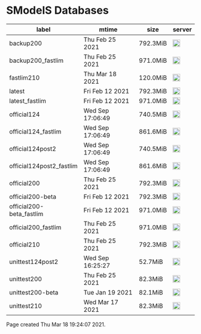 # SModelS Databases

|         **label**         |         **mtime**         | **size** | **server** |
|---------------------------|---------------------------|----------|------------|
| backup200                 | Thu Feb 25 2021           | 792.3MiB | <img height=20 src="https://smodels.github.io/pics/banner.png" alt="SModelS"> |
| backup200_fastlim         | Thu Feb 25 2021           | 971.0MiB | <img height=20 src="https://smodels.github.io/pics/banner.png" alt="SModelS"> |
| fastlim210                | Thu Mar 18 2021           | 120.0MiB | <img height=20 src="https://smodels.github.io/pics/banner.png" alt="SModelS"> |
| latest                    | Fri Feb 12 2021           | 792.3MiB | <img height=20 src="https://smodels.github.io/pics/banner.png" alt="SModelS"> |
| latest_fastlim            | Fri Feb 12 2021           | 971.0MiB | <img height=20 src="https://smodels.github.io/pics/banner.png" alt="SModelS"> |
| official124               | Wed Sep  17:06:49         | 740.5MiB | <img height=20 src="https://smodels.github.io/pics/banner.png" alt="SModelS"> |
| official124_fastlim       | Wed Sep  17:06:49         | 861.6MiB | <img height=20 src="https://smodels.github.io/pics/banner.png" alt="SModelS"> |
| official124post2          | Wed Sep  17:06:49         | 740.5MiB | <img height=20 src="https://smodels.github.io/pics/banner.png" alt="SModelS"> |
| official124post2_fastlim  | Wed Sep  17:06:49         | 861.6MiB | <img height=20 src="https://smodels.github.io/pics/banner.png" alt="SModelS"> |
| official200               | Thu Feb 25 2021           | 792.3MiB | <img height=20 src="https://smodels.github.io/logos/zenodo_small.png" alt="zenodo"> |
| official200-beta          | Fri Feb 12 2021           | 792.3MiB | <img height=20 src="https://smodels.github.io/pics/banner.png" alt="SModelS"> |
| official200-beta_fastlim  | Fri Feb 12 2021           | 971.0MiB | <img height=20 src="https://smodels.github.io/pics/banner.png" alt="SModelS"> |
| official200_fastlim       | Thu Feb 25 2021           | 971.0MiB | <img height=20 src="https://smodels.github.io/logos/zenodo_small.png" alt="zenodo"> |
| official210               | Thu Feb 25 2021           | 792.3MiB | <img height=20 src="https://smodels.github.io/logos/zenodo_small.png" alt="zenodo"> |
| unittest124post2          | Wed Sep  16:25:27         |  52.7MiB | <img height=20 src="https://smodels.github.io/pics/banner.png" alt="SModelS"> |
| unittest200               | Thu Feb 25 2021           |  82.3MiB | <img height=20 src="https://smodels.github.io/pics/banner.png" alt="SModelS"> |
| unittest200-beta          | Tue Jan 19 2021           |  82.1MiB | <img height=20 src="https://smodels.github.io/pics/banner.png" alt="SModelS"> |
| unittest210               | Wed Mar 17 2021           |  82.3MiB | <img height=20 src="https://smodels.github.io/pics/banner.png" alt="SModelS"> |

Page created Thu Mar 18 19:24:07 2021.
